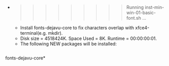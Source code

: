 * >>>>>>>>> Running inst-min-win-01-basic-font.sh ...
  * Install fonts-dejavu-core to fix characters overlap with xfce4-terminal(e.g. mkdir).
  * Disk size = 4518424K. Space Used = 8K. Runtime = 00:00:00:01.
  * The following NEW packages will be installed:
  ```bash
fonts-dejavu-core*
  ```
